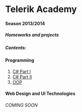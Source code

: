 Telerik Academy
===============
#### Season 2013/2014

##### Homeworks and projects

##### Contents:
#### Programming
 1.  [C# Part I](https://github.com/Anastasoff/Telerik-Academy/tree/master/Programming/CSharpPartOne)
 2.  [C# Part II](https://github.com/Anastasoff/Telerik-Academy/tree/master/Programming/CSharpPartTwo)
 3.  [OOP](https://github.com/Anastasoff/Telerik-Academy/tree/master/Programming/OOP)

#### Web Design and UI Technologies

###### COMING SOON
